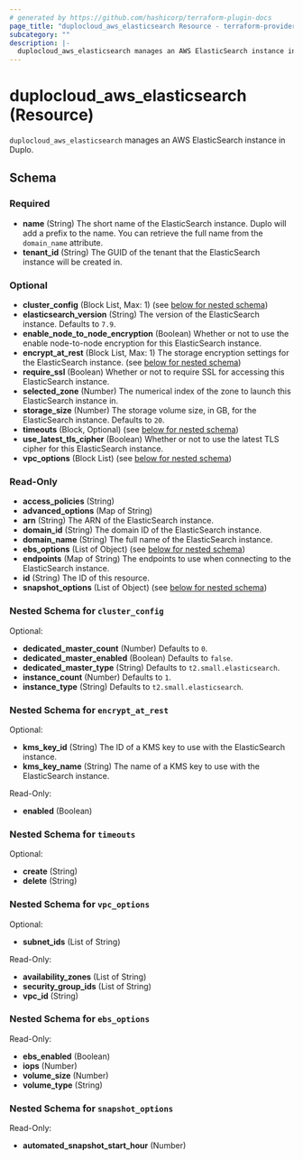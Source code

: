 ```yaml
---
# generated by https://github.com/hashicorp/terraform-plugin-docs
page_title: "duplocloud_aws_elasticsearch Resource - terraform-provider-duplocloud"
subcategory: ""
description: |-
  duplocloud_aws_elasticsearch manages an AWS ElasticSearch instance in Duplo.
---
```


# duplocloud_aws_elasticsearch (Resource)

`duplocloud_aws_elasticsearch` manages an AWS ElasticSearch instance in Duplo.



<!-- schema generated by tfplugindocs -->
## Schema

### Required

- **name** (String) The short name of the ElasticSearch instance.  Duplo will add a prefix to the name.  You can retrieve the full name from the `domain_name` attribute.
- **tenant_id** (String) The GUID of the tenant that the ElasticSearch instance will be created in.

### Optional

- **cluster_config** (Block List, Max: 1) (see [below for nested schema](#nestedblock--cluster_config))
- **elasticsearch_version** (String) The version of the ElasticSearch instance. Defaults to `7.9`.
- **enable_node_to_node_encryption** (Boolean) Whether or not to use the enable node-to-node encryption for this ElasticSearch instance.
- **encrypt_at_rest** (Block List, Max: 1) The storage encryption settings for the ElasticSearch instance. (see [below for nested schema](#nestedblock--encrypt_at_rest))
- **require_ssl** (Boolean) Whether or not to require SSL for accessing this ElasticSearch instance.
- **selected_zone** (Number) The numerical index of the zone to launch this ElasticSearch instance in.
- **storage_size** (Number) The storage volume size, in GB, for the ElasticSearch instance. Defaults to `20`.
- **timeouts** (Block, Optional) (see [below for nested schema](#nestedblock--timeouts))
- **use_latest_tls_cipher** (Boolean) Whether or not to use the latest TLS cipher for this ElasticSearch instance.
- **vpc_options** (Block List) (see [below for nested schema](#nestedblock--vpc_options))

### Read-Only

- **access_policies** (String)
- **advanced_options** (Map of String)
- **arn** (String) The ARN of the ElasticSearch instance.
- **domain_id** (String) The domain ID of the ElasticSearch instance.
- **domain_name** (String) The full name of the ElasticSearch instance.
- **ebs_options** (List of Object) (see [below for nested schema](#nestedatt--ebs_options))
- **endpoints** (Map of String) The endpoints to use when connecting to the ElasticSearch instance.
- **id** (String) The ID of this resource.
- **snapshot_options** (List of Object) (see [below for nested schema](#nestedatt--snapshot_options))

<a id="nestedblock--cluster_config"></a>
### Nested Schema for `cluster_config`

Optional:

- **dedicated_master_count** (Number) Defaults to `0`.
- **dedicated_master_enabled** (Boolean) Defaults to `false`.
- **dedicated_master_type** (String) Defaults to `t2.small.elasticsearch`.
- **instance_count** (Number) Defaults to `1`.
- **instance_type** (String) Defaults to `t2.small.elasticsearch`.


<a id="nestedblock--encrypt_at_rest"></a>
### Nested Schema for `encrypt_at_rest`

Optional:

- **kms_key_id** (String) The ID of a KMS key to use with the ElasticSearch instance.
- **kms_key_name** (String) The name of a KMS key to use with the ElasticSearch instance.

Read-Only:

- **enabled** (Boolean)


<a id="nestedblock--timeouts"></a>
### Nested Schema for `timeouts`

Optional:

- **create** (String)
- **delete** (String)


<a id="nestedblock--vpc_options"></a>
### Nested Schema for `vpc_options`

Optional:

- **subnet_ids** (List of String)

Read-Only:

- **availability_zones** (List of String)
- **security_group_ids** (List of String)
- **vpc_id** (String)


<a id="nestedatt--ebs_options"></a>
### Nested Schema for `ebs_options`

Read-Only:

- **ebs_enabled** (Boolean)
- **iops** (Number)
- **volume_size** (Number)
- **volume_type** (String)


<a id="nestedatt--snapshot_options"></a>
### Nested Schema for `snapshot_options`

Read-Only:

- **automated_snapshot_start_hour** (Number)


